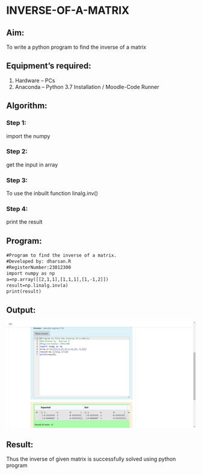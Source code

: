 # INVERSE-OF-A-MATRIX
## Aim:
To write a python program to find the inverse of a matrix
## Equipment’s required:
1. 	Hardware – PCs
2. 	Anaconda – Python 3.7 Installation / Moodle-Code Runner
## Algorithm:
### Step 1:
import the numpy
### Step 2:
get the input in array
### Step 3: 
To use the inbuilt function linalg.inv()
### Step 4: 
print the result

## Program:
```
#Program to find the inverse of a matrix.
#Developed by: dharsan.R
#RegisterNumber:23012300
import numpy as np
a=np.array([[2,1,1],[1,1,1],[1,-1,2]])
result=np.linalg.inv(a)
print(result)

```
## Output:

![Alt text](<Screenshot (48).png>)

## Result:
Thus the inverse of given matrix is successfully solved using python program

